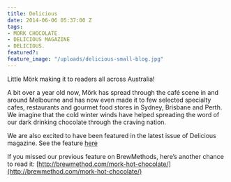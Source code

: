 ```yaml
---
title: Delicious
date: 2014-06-06 05:37:00 Z
tags:
- MORK CHOCOLATE
- DELICIOUS MAGAZINE
- DELICIOUS.
featured?:
feature_image: "/uploads/delicious-small-blog.jpg"
---
```


Little Mörk making it to readers all across Australia!  

A bit over a year old now, Mörk has spread through the café scene in and around Melbourne and has now even made it to few selected specialty cafes, restaurants and gourmet food stores in Sydney, Brisbane and Perth. We imagine that the cold winter winds have helped spreading the word of our dark drinking chocolate through the craving nation.


We are also excited to have been featured in the latest issue of Delicious magazine. See the feature [here](https://www.dropbox.com/s/92urnvlstocdvvp/delicious_small.png)

If you missed our previous feature on BrewMethods, here’s another chance to read it: [http://brewmethod.com/mork-hot-chocolate/](http://brewmethod.com/mork-hot-chocolate/)
